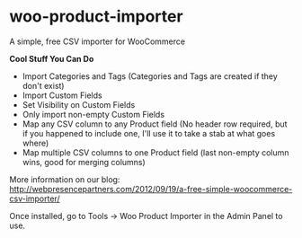 woo-product-importer
====================

A simple, free CSV importer for WooCommerce

**Cool Stuff You Can Do**
- Import Categories and Tags (Categories and Tags are created if they don't exist)
- Import Custom Fields
- Set Visibility on Custom Fields
- Only import non-empty Custom Fields
- Map any CSV column to any Product field (No header row required, but if you happened to include one, I'll use it to take a stab at what goes where)
- Map multiple CSV columns to one Product field (last non-empty column wins, good for merging columns)

More information on our blog:
http://webpresencepartners.com/2012/09/19/a-free-simple-woocommerce-csv-importer/

Once installed, go to Tools -> Woo Product Importer in the Admin Panel to use.